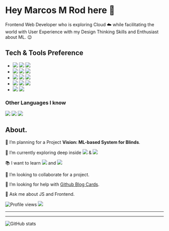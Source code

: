 # Hey Marcos M Rod here 👋

Frontend Web Developer who is exploring Cloud :cloud: while facilitating the world with User Experience with my Design Thinking Skills and Enthusiast about ML. :wink:

## Tech & Tools Preference

- <img src="https://img.shields.io/badge/-ffc301?style=flat&logo=javascript&logoColor=black"> <img src="https://img.shields.io/badge/-000000?style=flat&logo=react&logoColor=00c8ff"> <img src="https://img.shields.io/badge/-white?style=flat&logo=angular&logoColor=red">
- <img src="https://img.shields.io/badge/-Redux-purple?style=flat&logo=redux&logoColor=ffffff"> <img src="https://img.shields.io/badge/-JEST-gree?style=flat&logo=jest&logoColor=black"> <img src="https://img.shields.io/badge/-Jasmine-8A4182?style=flat&logo=jasmine&logoColor=white">
- <img src="https://img.shields.io/badge/-Styled-grey?style=flat&logo=styled-components"> <img src="https://img.shields.io/badge/-Mui-blue?style=flat&logo=mui&logoColor=white"> <img src="https://img.shields.io/badge/-Sass-cc6699?style=flat&logo=sass&logoColor=ffffff">
- <img src="https://img.shields.io/badge/-MongoDB-4DB33D?style=flat&logo=mongodb&logoColor=FFFFFF"> <img src="https://img.shields.io/badge/-GraphQL-e535ab?style=flat&logo=graphql&logoColor=FFFFFF"> <img src="https://img.shields.io/badge/-MySQL-F29111?style=flat&logo=mysql&logoColor=FFFFFF">
- <img src="https://img.shields.io/badge/-Node-3C873A?style=flat&logo=Node.js&logoColor=white"> <img src="https://img.shields.io/badge/-Deno-fff?style=flat&logo=deno&logoColor=black">

### Other Languages I know

<img src="http://img.shields.io/badge/-Java-F89820?style=flat&logo=java&logoColor=white"> <img src="https://img.shields.io/badge/-blue?style=flat&logo=python&logoColor=yellow"> <img src="https://img.shields.io/badge/-blue?style=flat&logo=django&logoColor=yellow">

## About.

🔭 I’m planning for a Project **Vision: ML-based System for Blinds**.

🌱 I’m currently exploring deep inside <img src="https://img.shields.io/badge/-Node.js-3C873A?style=flat&logo=Node.js&logoColor=white"> & <img src="https://img.shields.io/badge/-Deno-fff?style=flat&logo=deno&logoColor=black">

:books: I want to learn <img src="https://img.shields.io/badge/-Flutter-3a495d?style=flat&logo=flutter&logoColor=67b7f7"> and <img src="http://img.shields.io/badge/-Deno-black?style=flat&logo=deno&logoColor=white"/>

👯 I’m looking to collaborate for a project.

🤔 I’m looking for help with [Github Blog Cards](https://github.com/Souravdey777/Github-Cards-External-Blogs).

💬 Ask me about JS and Frontend.

![Profile views](https://gpvc.arturio.dev/Souravdey777) <img src="https://img.shields.io/github/followers/Souravdey777?label=Follow" style=" float:left, margin-right:10px" />

---

---

![GitHub stats](https://github-readme-stats.vercel.app/api?username=MarcosMRod&show_icons=true&hide_border=true)
